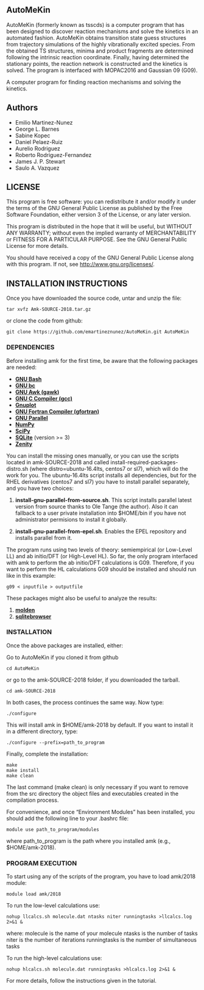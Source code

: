 ## AutoMeKin

AutoMeKin (formerly known as tsscds) is a computer program that has been designed to discover reaction mechanisms and solve the kinetics in an automated fashion. AutoMeKin obtains transition state guess structures from trajectory simulations of the highly vibrationally excited species. From the obtained TS structures, minima and product fragments are determined following the intrinsic reaction coordinate. Finally, having determined the stationary points, the reaction network is constructed and the kinetics is solved. The program is interfaced with MOPAC2016 and Gaussian 09 (G09).

A computer program for finding reaction mechanisms and solving the 
kinetics.

## Authors
* Emilio Martinez-Nunez
* George L. Barnes
* Sabine Kopec
* Daniel Pelaez-Ruiz
* Aurelio Rodriguez
* Roberto Rodriguez-Fernandez
* James J. P. Stewart
* Saulo A. Vazquez

## LICENSE

This program is free software: you can redistribute it and/or modify it under the terms of the GNU General Public License as published by the Free Software Foundation, either version 3 of the License, or any later version.

This program is distributed in the hope that it will be useful, but WITHOUT ANY WARRANTY; without even the implied warranty of MERCHANTABILITY or FITNESS FOR A PARTICULAR PURPOSE.  See the GNU General Public License for more details.

You should have received a copy of the GNU General Public License along with this program.  If not, see <http://www.gnu.org/licenses/>.

## INSTALLATION INSTRUCTIONS

Once you have downloaded the source code, untar and unzip the file:

``
tar xvfz Amk-SOURCE-2018.tar.gz
``

or clone the code from github:

``
git clone https://github.com/emartineznunez/AutoMeKin.git AutoMeKin
``

### DEPENDENCIES

Before installing amk for the first time, be aware that the following packages are needed:

- **[GNU Bash](https://www.gnu.org/software/bash/)**
- **[GNU bc](https://www.gnu.org/software/bc/)**
- **[GNU Awk (gawk)](https://www.gnu.org/software/gawk/)**
- **[GNU C Compiler (gcc)](https://gcc.gnu.org/)**
- **[Gnuplot](http://www.gnuplot.info/)**
- **[GNU Fortran Compiler (gfortran)](https://gcc.gnu.org/wiki/GFortran)**
- **[GNU Parallel](https://www.gnu.org/software/bash/manual/html_node/GNU-Parallel.html)**
- **[NumPy](https://www.numpy.org/)**
- **[SciPy](https://www.scipy.org/)**
- **[SQLite](https://www.sqlite.org/index.html)** (version >= 3)
- **[Zenity](https://wiki.gnome.org/Projects/Zenity)**

You can install the missing ones manually, or you can use the scripts located in amk-SOURCE-2018 and called 
install-required-packages-distro.sh (where distro=ubuntu-16.4lts, centos7 or sl7), which will do the work for you.
The ubuntu-16.4lts script installs all dependencies, but for the RHEL derivatives (centos7 and sl7) you have 
to install parallel separately, and you have two choices:

1. **install-gnu-parallel-from-source.sh**. This script installs parallel latest version from source thanks to Ole Tange (the author). Also it can fallback to a user private installation into $HOME/bin if you have not administrator permisions to install it globally.

2. **install-gnu-parallel-from-epel.sh**. Enables the EPEL repository and installs parallel from it.

The program runs using two levels of theory: semiempirical (or Low-Level LL) and ab initio/DFT (or High-Level HL). 
So far, the only program interfaced with amk to perform the ab initio/DFT calculations is G09. Therefore, 
if you want to perform the HL calculations G09 should be installed and should run like in this example: 

``
g09 < inputfile > outputfile
``

These packages might also be useful to analyze the results:

1. **[molden](http://cheminf.cmbi.ru.nl/molden/)**
2. **[sqlitebrowser](https://github.com/sqlitebrowser/sqlitebrowser)**

### INSTALLATION

Once the above packages are installed, either:

Go to AutoMeKin if you cloned it from github

```
cd AutoMeKin
```

or go to the amk-SOURCE-2018 folder, if you downloaded the tarball.

```
cd amk-SOURCE-2018
```

In both cases, the process continues the same way. Now type:

```
./configure
```

This will install amk in $HOME/amk-2018 by default. If you want to install it in a different directory, type:

```
./configure --prefix=path_to_program
```

Finally, complete the installation:

```
make
make install
make clean
```

The last command (make clean) is only necessary if you want to remove from the src directory the object files 
and executables created in the compilation process.

For convenience, and once “Environment Modules” has been installed, you should add the following line to your .bashrc file:

```
module use path_to_program/modules
```

where path_to_program is the path where you installed amk (e.g., $HOME/amk-2018).

### PROGRAM EXECUTION

To start using any of the scripts of the program, you have to load amk/2018 module:

```
module load amk/2018
```

To run the low-level calculations use:

```
nohup llcalcs.sh molecule.dat ntasks niter runningtasks >llcalcs.log 2>&1 &
```

where:
molecule is the name of your molecule
ntasks is the number of tasks
niter is the number of iterations
runningtasks is the number of simultaneous tasks

To run the high-level calculations use:

```
nohup hlcalcs.sh molecule.dat runningtasks >hlcalcs.log 2>&1 &
```

For more details, follow the instructions given in the tutorial.
